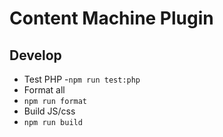 # Content Machine Plugin


## Develop

- Test PHP
 -`npm run test:php`
- Format all
 - `npm run format`
- Build JS/css
 - `npm run build`
